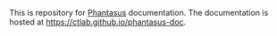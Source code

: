 This is repository for [Phantasus](https://github.com/ctlab/phantasus) documentation. 
The documentation is hosted at https://ctlab.github.io/phantasus-doc.

